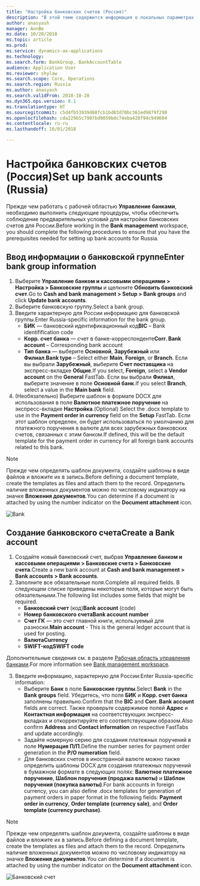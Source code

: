 ```yaml
---
title: "Настройка банковских счетов (Россия)"
description: "В этой теме содержится информация о локальных параметрах и необходимых условиях для банковских модулей для России."
author: anasyash
manager: AnnBe
ms.date: 10/28/2018
ms.topic: article
ms.prod: 
ms.service: dynamics-ax-applications
ms.technology: 
ms.search.form: BankGroup, BankAccountTable
audience: Application User
ms.reviewer: shylaw
ms.search.scope: Core, Operations
ms.search.region: Russia
ms.author: anasyash
ms.search.validFrom: 2018-10-28
ms.dyn365.ops.version: 8.1
ms.translationtype: HT
ms.sourcegitcommit: c5d4fb53939d88fcb1bd83d70bc361ed9879f298
ms.openlocfilehash: cda229b5c7907bd9059bdc74eba420f94c949604
ms.contentlocale: ru-ru
ms.lasthandoff: 10/01/2018

---
```


# <a name="set-up-bank-accounts-russia"></a><span data-ttu-id="e1e8d-103">Настройка банковских счетов (Россия)</span><span class="sxs-lookup"><span data-stu-id="e1e8d-103">Set up bank accounts (Russia)</span></span>

<span data-ttu-id="e1e8d-104">Прежде чем работать с рабочей областью **Управление банками**, необходимо выполнить следующие процедуры, чтобы обеспечить соблюдение предварительных условий для настройки банковских счетов для России.</span><span class="sxs-lookup"><span data-stu-id="e1e8d-104">Before working in the **Bank management** workspace, you should complete the following procedures to ensure that you have the prerequisites needed for setting up bank accounts for Russia.</span></span>

## <a name="enter-bank-group-information"></a><span data-ttu-id="e1e8d-105">Ввод информации о банковской группе</span><span class="sxs-lookup"><span data-stu-id="e1e8d-105">Enter bank group information</span></span>

1. <span data-ttu-id="e1e8d-106">Выберите **Управление банком и кассовыми операциями > Настройка > Банковские группы** и щелкните **Обновить банковский счет**.</span><span class="sxs-lookup"><span data-stu-id="e1e8d-106">Go to **Cash and bank management > Setup > Bank groups** and click **Update bank accounts**.</span></span>
2. <span data-ttu-id="e1e8d-107">Выберите банковскую группу.</span><span class="sxs-lookup"><span data-stu-id="e1e8d-107">Select a bank group.</span></span> 
2. <span data-ttu-id="e1e8d-108">Введите характерную для России информацию для банковской группы.</span><span class="sxs-lookup"><span data-stu-id="e1e8d-108">Enter Russia-specific information for the bank group.</span></span>  
   - <span data-ttu-id="e1e8d-109">**БИК** — банковский идентификационный код</span><span class="sxs-lookup"><span data-stu-id="e1e8d-109">**BIC** – Bank identifification code</span></span> 
   - <span data-ttu-id="e1e8d-110">**Корр. счет банка** — счет в банке-корреспонденте</span><span class="sxs-lookup"><span data-stu-id="e1e8d-110">**Corr. Bank account** – Corresponding bank account</span></span>
   - <span data-ttu-id="e1e8d-111">**Тип банка** — выберите **Основной**, **Зарубежный** или **Филиал**.</span><span class="sxs-lookup"><span data-stu-id="e1e8d-111">**Bank type** – Select either **Main**, **Foreign**, or **Branch**.</span></span> <span data-ttu-id="e1e8d-112">Если вы выбрали **Зарубежный**, выберите **Счет поставщика** на экспресс-вкладке **Общие**.</span><span class="sxs-lookup"><span data-stu-id="e1e8d-112">If you select, **Foreign**, select a **Vendor account** on the **General** FastTab.</span></span> <span data-ttu-id="e1e8d-113">Если вы выбрали **Филиал**, выберите значение в поле **Основной банк**.</span><span class="sxs-lookup"><span data-stu-id="e1e8d-113">If you select **Branch**, select a value in the **Main bank** field.</span></span>
3. <span data-ttu-id="e1e8d-114">(Необязательно) Выберите шаблон в формате DOCX для использования в поле **Валютное платежное поручение** на экспресс-вкладке **Настройка**.</span><span class="sxs-lookup"><span data-stu-id="e1e8d-114">(Optional) Select the .docx template to use in the **Payment order in currency** field on the **Setup** FastTab.</span></span> <span data-ttu-id="e1e8d-115">Если этот шаблон определен, он будет использоваться по умолчанию для платежного поручения в валюте для всех зарубежных банковских счетов, связанных с этим банком.</span><span class="sxs-lookup"><span data-stu-id="e1e8d-115">If defined, this will be the default template for the payment order in currency for all foreign bank accounts related to this bank.</span></span>

> [!NOTE]
> <span data-ttu-id="e1e8d-116">Прежде чем определять шаблон документа, создайте шаблоны в виде файлов и вложите их в запись.</span><span class="sxs-lookup"><span data-stu-id="e1e8d-116">Before defining a document template, create the templates as files and attach them to the record.</span></span> <span data-ttu-id="e1e8d-117">Определить наличие вложенных документов можно по числовому индикатору на значке **Вложения документов**.</span><span class="sxs-lookup"><span data-stu-id="e1e8d-117">You can determine if a document is attached by using the number indicator on the **Document attachment** icon.</span></span>

  ![Bank](media/rus-bank.jpg)
    

## <a name="create-a-bank-account"></a><span data-ttu-id="e1e8d-119">Создание банковского счета</span><span class="sxs-lookup"><span data-stu-id="e1e8d-119">Create a Bank account</span></span>

1. <span data-ttu-id="e1e8d-120">Создайте новый банковский счет, выбрав **Управление банком и кассовыми операциями > Банковские счета > Банковские счета**.</span><span class="sxs-lookup"><span data-stu-id="e1e8d-120">Create a new bank account at **Cash and bank management > Bank accounts > Bank accounts**.</span></span>
2. <span data-ttu-id="e1e8d-121">Заполните все обязательные поля.</span><span class="sxs-lookup"><span data-stu-id="e1e8d-121">Complete all required fields.</span></span> <span data-ttu-id="e1e8d-122">В следующем списке приведены некоторые поля, которые могут быть обязательными.</span><span class="sxs-lookup"><span data-stu-id="e1e8d-122">The following list includes some fields that might be required.</span></span> 
    - <span data-ttu-id="e1e8d-123">**Банковский счет** (код)</span><span class="sxs-lookup"><span data-stu-id="e1e8d-123">**Bank account** (code)</span></span>
    - <span data-ttu-id="e1e8d-124">**Номер банковского счета**</span><span class="sxs-lookup"><span data-stu-id="e1e8d-124">**Bank account number**</span></span>
    - <span data-ttu-id="e1e8d-125">**Счет ГК** — это счет главной книги, используемый для разноски.</span><span class="sxs-lookup"><span data-stu-id="e1e8d-125">**Main account** - This is the general ledger account that is used for posting.</span></span>
    - <span data-ttu-id="e1e8d-126">**Валюта**</span><span class="sxs-lookup"><span data-stu-id="e1e8d-126">**Currency**</span></span>
    - <span data-ttu-id="e1e8d-127">**SWIFT-код**</span><span class="sxs-lookup"><span data-stu-id="e1e8d-127">**SWIFT code**</span></span> 

  <span data-ttu-id="e1e8d-128">Дополнительные сведения см. в разделе [Рабочая область управления банками](../cash-bank-management/bank-management-workspace.md).</span><span class="sxs-lookup"><span data-stu-id="e1e8d-128">For more information see [Bank management workspace](../cash-bank-management/bank-management-workspace.md).</span></span>

3. <span data-ttu-id="e1e8d-129">Введите информацию, характерную для России:</span><span class="sxs-lookup"><span data-stu-id="e1e8d-129">Enter Russia-specific information:</span></span> 
    - <span data-ttu-id="e1e8d-130">Выберите **Банк** в поле **Банковские группы**.</span><span class="sxs-lookup"><span data-stu-id="e1e8d-130">Select **Bank** in the **Bank groups** field.</span></span> <span data-ttu-id="e1e8d-131">Убедитесь, что поля **БИК** и **Корр. счет банка** заполнены правильно.</span><span class="sxs-lookup"><span data-stu-id="e1e8d-131">Confirm that the **BIC** and **Corr. Bank account** fields are correct.</span></span> <span data-ttu-id="e1e8d-132">Также проверьте содержимое полей **Адрес** и **Контактная информация** на соответствующих экспресс-вкладках и откорректируйте его соответствующим образом.</span><span class="sxs-lookup"><span data-stu-id="e1e8d-132">Also confirm **Address** and **Contact information** on respective FastTabs and update accordingly.</span></span>
    - <span data-ttu-id="e1e8d-133">Задайте номерную серию для создания платежных поручений в поле **Нумерация П/П**.</span><span class="sxs-lookup"><span data-stu-id="e1e8d-133">Define the number series for payment order generation in the **P/O numeration** field.</span></span>
    - <span data-ttu-id="e1e8d-134">Для банковских счетов в иностранной валюте можно также определить шаблоны DOCX для создания платежных поручений в бумажном формате в следующих полях: **Валютное платежное поручение**, **Шаблон поручения (продажа валюты)** и **Шаблон поручения (покупка валюты)**.</span><span class="sxs-lookup"><span data-stu-id="e1e8d-134">For bank accounts in foreign currency, you can also define .docx templates for generation of payment orders in paper format in the following fields: **Payment order in currency**, **Order template (currency sale)**, and **Order template (currency purchase)**.</span></span> 

> [!NOTE]
> <span data-ttu-id="e1e8d-135">Прежде чем определять шаблон документа, создайте шаблоны в виде файлов и вложите их в запись.</span><span class="sxs-lookup"><span data-stu-id="e1e8d-135">Before defining a document template, create the templates as files and attach them to the record.</span></span> <span data-ttu-id="e1e8d-136">Определить наличие вложенных документов можно по числовому индикатору на значке **Вложения документов**.</span><span class="sxs-lookup"><span data-stu-id="e1e8d-136">You can determine if a document is attached by using the number indicator on the **Document attachment** icon.</span></span>

![Банковский счет](media/rus-bank-account.jpg)

